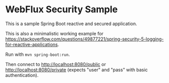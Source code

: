 # WebFlux Security Sample

This is a sample Spring Boot reactive and secured application.

This is also a minimalistic working example for
<https://stackoverflow.com/questions/49877221/spring-security-5-logging-for-reactive-applications>.

Run with `mvn spring-boot:run`.

Then connect to <http://localhost:8080/public> or <http://localhost:8080/private> (expects "user" and "pass" with basic authentication).
